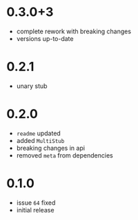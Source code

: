 # 0.3.0+3
- complete rework with breaking changes
- versions up-to-date

# 0.2.1
- unary stub

# 0.2.0
- `readme` updated
- added `MultiStub`
- breaking changes in api
- removed `meta` from dependencies

# 0.1.0
- issue `64` fixed 
- initial release
